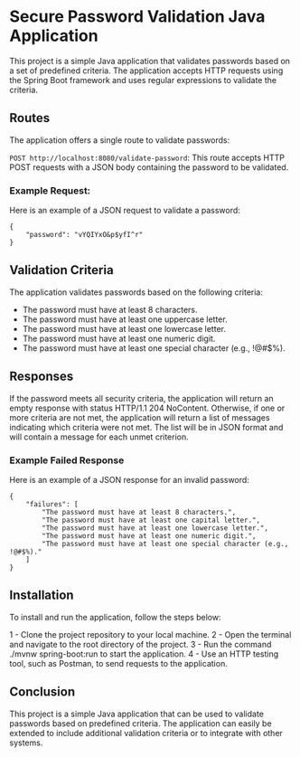 # Secure Password Validation Java Application
This project is a simple Java application that validates passwords based on a set of predefined criteria. The application accepts HTTP requests using the Spring Boot framework and uses regular expressions to validate the criteria.

## Routes
The application offers a single route to validate passwords:

`POST http://localhost:8080/validate-password`: This route accepts HTTP POST requests with a JSON body containing the password to be validated.

### Example Request:
Here is an example of a JSON request to validate a password:
```
{
    "password": "vYQIYxO&p$yfI^r"
}
```

## Validation Criteria
The application validates passwords based on the following criteria:

- The password must have at least 8 characters.
- The password must have at least one uppercase letter.
- The password must have at least one lowercase letter.
- The password must have at least one numeric digit.
- The password must have at least one special character (e.g., !@#$%).

## Responses
If the password meets all security criteria, the application will return an empty response with status HTTP/1.1 204 NoContent. 
Otherwise, if one or more criteria are not met, the application will return a list of messages indicating which criteria were not met. 
The list will be in JSON format and will contain a message for each unmet criterion.


### Example Failed Response
Here is an example of a JSON response for an invalid password:
```
{
    "failures": [
        "The password must have at least 8 characters.",
        "The password must have at least one capital letter.",
        "The password must have at least one lowercase letter.",
        "The password must have at least one numeric digit.",
        "The password must have at least one special character (e.g., !@#$%)."
    ]
}
```

## Installation
To install and run the application, follow the steps below:

1 - Clone the project repository to your local machine.
2 - Open the terminal and navigate to the root directory of the project.
3 - Run the command ./mvnw spring-boot:run to start the application.
4 - Use an HTTP testing tool, such as Postman, to send requests to the application.

## Conclusion
This project is a simple Java application that can be used to validate passwords based on predefined criteria. The application can easily be extended to include additional validation criteria or to integrate with other systems.
